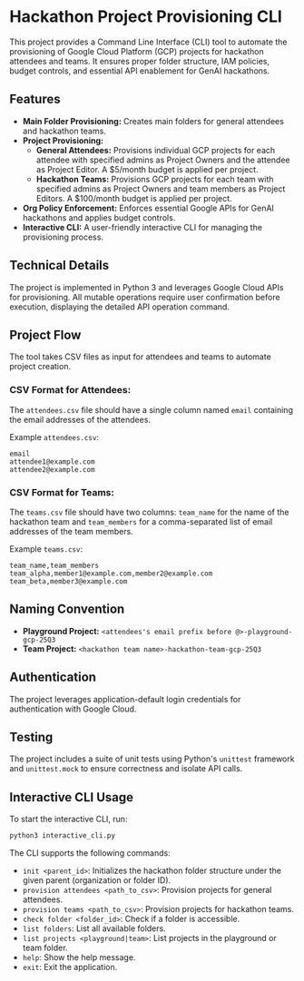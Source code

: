 # Hackathon Project Provisioning CLI

This project provides a Command Line Interface (CLI) tool to automate the provisioning of Google Cloud Platform (GCP) projects for hackathon attendees and teams. It ensures proper folder structure, IAM policies, budget controls, and essential API enablement for GenAI hackathons.

## Features

*   **Main Folder Provisioning:** Creates main folders for general attendees and hackathon teams.
*   **Project Provisioning:**
    *   **General Attendees:** Provisions individual GCP projects for each attendee with specified admins as Project Owners and the attendee as Project Editor. A $5/month budget is applied per project.
    *   **Hackathon Teams:** Provisions GCP projects for each team with specified admins as Project Owners and team members as Project Editors. A $100/month budget is applied per project.
*   **Org Policy Enforcement:** Enforces essential Google APIs for GenAI hackathons and applies budget controls.
*   **Interactive CLI:** A user-friendly interactive CLI for managing the provisioning process.

## Technical Details

The project is implemented in Python 3 and leverages Google Cloud APIs for provisioning. All mutable operations require user confirmation before execution, displaying the detailed API operation command.

## Project Flow

The tool takes CSV files as input for attendees and teams to automate project creation.

### CSV Format for Attendees:

The `attendees.csv` file should have a single column named `email` containing the email addresses of the attendees.

Example `attendees.csv`:
```csv
email
attendee1@example.com
attendee2@example.com
```

### CSV Format for Teams:

The `teams.csv` file should have two columns: `team_name` for the name of the hackathon team and `team_members` for a comma-separated list of email addresses of the team members.

Example `teams.csv`:
```csv
team_name,team_members
team_alpha,member1@example.com,member2@example.com
team_beta,member3@example.com
```

## Naming Convention

*   **Playground Project:** `<attendees's email prefix before @>-playground-gcp-25Q3`
*   **Team Project:** `<hackathon team name>-hackathon-team-gcp-25Q3`

## Authentication

The project leverages application-default login credentials for authentication with Google Cloud.

## Testing

The project includes a suite of unit tests using Python's `unittest` framework and `unittest.mock` to ensure correctness and isolate API calls.

## Interactive CLI Usage

To start the interactive CLI, run:

```bash
python3 interactive_cli.py
```

The CLI supports the following commands:

*   `init <parent_id>`: Initializes the hackathon folder structure under the given parent (organization or folder ID).
*   `provision attendees <path_to_csv>`: Provision projects for general attendees.
*   `provision teams <path_to_csv>`: Provision projects for hackathon teams.
*   `check folder <folder_id>`: Check if a folder is accessible.
*   `list folders`: List all available folders.
*   `list projects <playground|team>`: List projects in the playground or team folder.
*   `help`: Show the help message.
*   `exit`: Exit the application.
